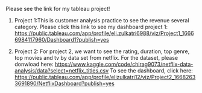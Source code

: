 Please see the link for my tableau project!

1. Project 1:This is customer analysis practice to see the revenue several category.
Please click this link to see my dashboard project 1:
https://public.tableau.com/app/profile/eli.zulkatri6988/viz/Project1_16666984117960/Dashboard1?publish=yes

2. Project 2: 
For project 2, we want to see the rating, duration, top genre, top movies and tv by data set from netflix. 
For the dataset, please donwload here: https://www.kaggle.com/code/chirag9073/netflix-data-analysis/data?select=netflix_titles.csv
To see the dashboard, click here: 
https://public.tableau.com/app/profile/elizulkatri12/viz/Project2_16682633691890/NetflixDashboard?publish=yes
